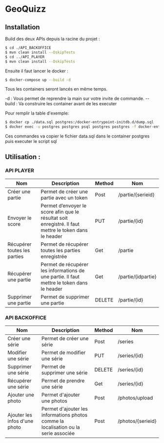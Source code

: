 # GeoQuizz

## Installation

Build des deux APIs depuis la racine du projet : 
```sh
$ cd ./API_BACKOFFICE
$ mvn clean install --DskipTests
$ cd ../API_PLAYER
$ mvn clean install --DskipTests
```

Ensuite il faut lancer le docker : 
```sh
$ docker-compose up --build -d
```

Tous les containers seront lancés en même temps. 


-d : Vous permet de reprendre la main sur votre invite de commande.
--build : Va construire les container avant de les executer

Pour remplir la table d'exemple:
```sh
$ docker cp ./data.sql postgres:/docker-entrypoint-initdb.d/dump.sql
$ docker exec -u postgres postgres psql postgres postgres -f docker-entrypoint-initdb.d/dump.sql
```


Ces commandes va copier le fichier data.sql dans le container postgres puis executer le script sql


## Utilisation : 
### API PLAYER

| Nom | Description | Method | Nom |
| ------ | ------ | ------ | ------ |
| Créer une partie | Permet de créer une partie avec un token | Post | /partie/{serieid} |
| Envoyer le score | Permet d’envoyer le score afin que le résultat soit enregistré.  Il faut mettre le token dans le header | PUT | /partie/{id} |
| Récupérer toutes les parties | Permet de récupérer toutes les parties enregistrée | Get | /partie |
| Récupérer une partie | Permet de récupérer les informations de une partie. Il faut mettre le token dans le header | Get | /partie/{idpartie} |
| Supprimer une partie | Permet de supprimer une partie | DELETE | /partie/{id} |


### API BACKOFFICE

| Nom | Description | Method | Nom |
| ------ | ------ | ------ | ------ |
| Créer une série | Permet de créer une série | Post | /series |
| Modifier une série | Permet de modifier une série | PUT | /series/{id} |
| Supprimer une série | Permet de supprimer une série | DELETE | /series/{id} |
| Récupérer une série | Permet de prendre une série | Get | /series/{id} |
| Ajouter une photo | Permet d'ajouter une photos | Post | /photos/upload |
| Ajouter les infos d'une photo | Permet d'ajouter les informations photos comme la localisation ou la serie associée | Post | /photos/{serieid} |
